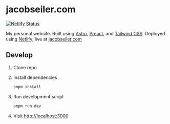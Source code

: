 # jacobseiler.com

[![Netlify Status](https://api.netlify.com/api/v1/badges/7f81d9ad-6d45-4635-b89d-8186963509ce/deploy-status)](https://app.netlify.com/sites/jacobseiler/deploys)

My personal website. Built using [Astro](https://astro.build/), [Preact](https://preactjs.com/), and [Tailwind CSS](https://tailwindcss.com/). Deployed using [Netlify](https://www.netlify.com/), live at [jacobseiler.com](https://jacobseiler.com)

## Develop

1. Clone repo

1. Install dependencies

   ```bash
   pnpm install
   ```

1. Run development script

   ```bash
   pnpm run dev
   ```

1. Visit <http://localhost:3000>
